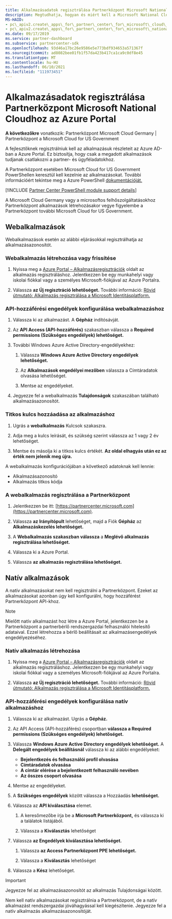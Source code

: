 ```yaml
---
title: Alkalmazásadatok regisztrálása Partnerközpont Microsoft National Cloudhoz
description: Megtudhatja, hogyan és miért kell a Microsoft National Cloudhoz Partnerközpont alkalmazásfejlesztőknek regisztrálniuk az alkalmazásuk részleteit az Azure AD-Azure Portal.
MS-HAID:
- pc\_apiv2.create\_apps\_for\_partner\_center\_for\_microsoft\_cloud\_germany
- pc\_apiv2.create\_apps\_for\_partner\_center\_for\_microsoft\_national\_clouds
ms.date: 09/17/2019
ms.service: partner-dashboard
ms.subservice: partnercenter-sdk
ms.openlocfilehash: 93d46a17bc26e9586e5e773bdf934653a571367f
ms.sourcegitcommit: ad8082bee01fb1f57da423b417ca1ca9c0df8e45
ms.translationtype: MT
ms.contentlocale: hu-HU
ms.lasthandoff: 06/10/2021
ms.locfileid: "111973451"
---
```

# <a name="register-app-details-for-partner-center-for-microsoft-national-cloud-through-the-azure-portal"></a>Alkalmazásadatok regisztrálása Partnerközpont Microsoft National Cloudhoz az Azure Portal

**A következőkre** vonatkozik: Partnerközpont Microsoft Cloud Germany | Partnerközpont a Microsoft Cloud for US Government

A fejlesztőknek regisztrálniuk kell az alkalmazásuk részleteit az Azure AD-ban a Azure Portal. Ez biztosítja, hogy csak a megadott alkalmazások tudjanak csatlakozni a partner- és ügyféladatokhoz.

A Partnerközpont esetében Microsoft Cloud for US Government PowerShellen keresztül kell kezelnie az alkalmazásokat. További információért tekintse meg a Azure PowerShell [dokumentációját.](/powershell/module/Azuread/#applications)

[!INCLUDE [Partner Center PowerShell module support details](../includes/powershell-module-support.md)]

A Microsoft Cloud Germany vagy a microsoftos felhőszolgáltatásokhoz Partnerközpont alkalmazások létrehozásakor vegye figyelembe a Partnerközpont további Microsoft Cloud for US Government.

## <a name="web-apps"></a>Webalkalmazások

Webalkalmazások esetén az alábbi eljárásokkal regisztrálhatja az alkalmazásazonosítót.

### <a name="create-or-update-web-app"></a>Webalkalmazás létrehozása vagy frissítése

1. Nyissa meg a [Azure Portal – Alkalmazásregisztrációk](https://go.microsoft.com/fwlink/?linkid=2083908) oldalt az alkalmazás regisztráláshoz. Jelentkezzen be egy munkahelyi vagy iskolai fiókkal vagy a személyes Microsoft-fiókjával az Azure Portalra.

2. Válassza **az Új regisztráció lehetőséget.** További információ: [Rövid útmutató: Alkalmazás regisztrálása a Microsoft Identitásplatform.](/azure/active-directory/develop/quickstart-register-app)

### <a name="configure-api-access-permissions-for-web-app"></a>API-hozzáférési engedélyek konfigurálása webalkalmazáshoz

1. Válassza ki az alkalmazást. A **Gépház** indítósávját.

2. Az **API Access (API-hozzáférés)** szakaszban válassza a **Required permissions (Szükséges engedélyek) lehetőséget.**

3. További Windows Azure Active Directory-engedélyekhez:

    1. Válassza **Windows Azure Active Directory engedélyek lehetőséget.**

    2. Az **Alkalmazások engedélyei mezőben** válassza a Címtáradatok olvasása lehetőséget.

    3. Mentse az engedélyeket.

4. Jegyezze fel a webalkalmazás **Tulajdonságok** szakaszában található alkalmazásazonosítót.

### <a name="add-a-secret-key-to-your-app"></a>Titkos kulcs hozzáadása az alkalmazáshoz

1. Ugrás a **webalkalmazás** Kulcsok szakaszra.

2. Adja meg a kulcs leírását, és szükség szerint válassza az 1 vagy 2 év lehetőséget.

3. Mentse és másolja ki a titkos kulcs értékét. **Az oldal elhagyás után ez az érték nem jelenik meg újra.**

A webalkalmazás konfigurációjában a következő adatoknak kell lennie:

- Alkalmazásazonosító
- Alkalmazás titkos kódja

### <a name="register-the-web-app-in-partner-center"></a>A webalkalmazás regisztrálása a Partnerközpont

1. Jelentkezzen be itt: [https://partnercenter.microsoft.com](https://partnercenter.microsoft.com).

2. Válassza **az Irányítópult** lehetőséget, majd a Fiók **Gépház** az **Alkalmazáskezelés lehetőséget.**

3. A **Webalkalmazás szakaszban válassza** a **Meglévő alkalmazás regisztrálása lehetőséget.**

4. Válassza ki a Azure Portal.

5. Válassza **az alkalmazás regisztrálása lehetőséget.**

## <a name="native-apps"></a>Natív alkalmazások

A natív alkalmazásokat nem kell regisztrálni a Partnerközpont. Ezeket az alkalmazásokat azonban úgy kell konfigurálni, hogy hozzáférést Partnerközpont API-khoz.

>[!NOTE]
>Mielőtt natív alkalmazást hoz létre a Azure Portal, jelentkezzen be a Partnerközpont a partnerbérlő rendszergazdai felhasználói hitelesítő adataival. Ezzel létrehozza a bérlő beállításait az alkalmazásengedélyek engedélyezéséhez.

### <a name="create-native-app"></a>Natív alkalmazás létrehozása

1. Nyissa meg a [Azure Portal – Alkalmazásregisztrációk](https://go.microsoft.com/fwlink/?linkid=2083908) oldalt az alkalmazás regisztráláshoz. Jelentkezzen be egy munkahelyi vagy iskolai fiókkal vagy a személyes Microsoft-fiókjával az Azure Portalra.

2. Válassza **az Új regisztráció lehetőséget.** További információ: [Rövid útmutató: Alkalmazás regisztrálása a Microsoft Identitásplatform.](/azure/active-directory/develop/quickstart-register-app)

### <a name="configure-api-access-permissions-for-native-app"></a>API-hozzáférési engedélyek konfigurálása natív alkalmazáshoz

1. Válassza ki az alkalmazást. Ugrás a **Gépház.**

2. Az API Access (API-hozzáférés) csoportban **válassza a Required permissions (Szükséges engedélyek) lehetőséget.**

3. Válassza **Windows Azure Active Directory engedélyek lehetőséget.** A **Delegált engedélyek beállításnál** válassza ki az alábbi engedélyeket:

    - **Bejelentkezés és felhasználói profil olvasása**
    - **Címtáradatok olvasása**
    - **A címtár elérése a bejelentkezett felhasználó nevében**
    - **Az összes csoport olvasása**

4. Mentse az engedélyeket.

5. A **Szükséges engedélyek** között válassza a Hozzáadás **lehetőséget.**

6. Válassza az **API kiválasztása** elemet.

    1. A keresőmezőbe írja be a **Microsoft Partnerközpont,** és válassza ki a találatok listájából.

    2. Válassza a **Kiválasztás** lehetőséget

7. Válassza **az Engedélyek kiválasztása lehetőséget.**

    1. Válassza **az Access Partnerközpont PPE lehetőséget.**
    
    2. Válassza a **Kiválasztás** lehetőséget

8. Válassza a **Kész** lehetőséget.

>[!IMPORTANT]
> Jegyezze fel az alkalmazásazonosítót az alkalmazás Tulajdonságai között.

Nem kell natív alkalmazásokat regisztrálnia a Partnerközpont, de a natív alkalmazást rendszergazdai jóváhagyással kell kiegészítenie. Jegyezze fel a natív alkalmazás alkalmazásazonosítóját.
